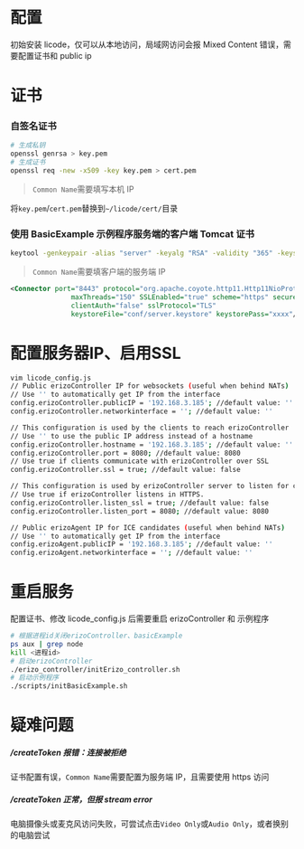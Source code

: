 # 配置

初始安装 licode，仅可以从本地访问，局域网访问会报 Mixed Content 错误，需要配置证书和 public ip

# 证书



### 自签名证书

```bash
# 生成私钥
openssl genrsa > key.pem
# 生成证书
openssl req -new -x509 -key key.pem > cert.pem
```

> `Common Name`需要填写本机 IP

将`key.pem`/`cert.pem`替换到`~/licode/cert/`目录

### 使用 BasicExample 示例程序服务端的客户端 Tomcat 证书

```bash
keytool -genkeypair -alias "server" -keyalg "RSA" -validity "365" -keystore "server.keystore"
```

> `Common Name`需要填客户端的服务端 IP

```xml
<Connector port="8443" protocol="org.apache.coyote.http11.Http11NioProtocol"
               maxThreads="150" SSLEnabled="true" scheme="https" secure="true"
               clientAuth="false" sslProtocol="TLS" 
               keystoreFile="conf/server.keystore" keystorePass="xxxx"/>  
```



# 配置服务器IP、启用SSL

```bash
vim licode_config.js
// Public erizoController IP for websockets (useful when behind NATs)
// Use '' to automatically get IP from the interface
config.erizoController.publicIP = '192.168.3.185'; //default value: ''
config.erizoController.networkinterface = ''; //default value: ''

// This configuration is used by the clients to reach erizoController
// Use '' to use the public IP address instead of a hostname
config.erizoController.hostname = '192.168.3.185'; //default value: ''
config.erizoController.port = 8080; //default value: 8080
// Use true if clients communicate with erizoController over SSL
config.erizoController.ssl = true; //default value: false

// This configuration is used by erizoController server to listen for connections
// Use true if erizoController listens in HTTPS.
config.erizoController.listen_ssl = true; //default value: false
config.erizoController.listen_port = 8080; //default value: 8080

// Public erizoAgent IP for ICE candidates (useful when behind NATs)
// Use '' to automatically get IP from the interface
config.erizoAgent.publicIP = '192.168.3.185'; //default value: ''
config.erizoAgent.networkinterface = ''; //default value: ''
```

# 重启服务

配置证书、修改 licode_config.js 后需要重启 erizoController 和 示例程序

```bash
# 根据进程id关闭erizoController、basicExample
ps aux | grep node
kill <进程id>
# 启动erizoController
./erizo_controller/initErizo_controller.sh
# 启动示例程序
./scripts/initBasicExample.sh
```

# 疑难问题

##### /createToken 报错：连接被拒绝

证书配置有误，`Common Name`需要配置为服务端 IP，且需要使用 https 访问

##### /createToken 正常，但报 stream error

电脑摄像头或麦克风访问失败，可尝试点击`Video Only`或`Audio Only`，或者换别的电脑尝试
